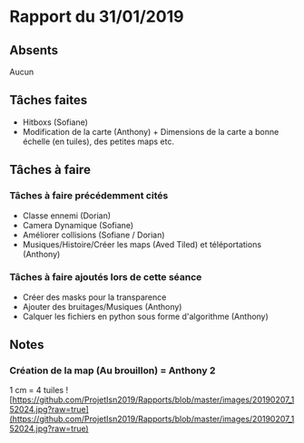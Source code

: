 # Rapport du 31/01/2019
## Absents
Aucun
## Tâches faites
- Hitboxs (Sofiane)
- Modification de la carte (Anthony) + Dimensions de la carte a bonne échelle (en tuiles), des petites maps etc.
## Tâches à faire
### Tâches à faire précédemment cités
- Classe ennemi (Dorian)
- Camera Dynamique (Sofiane)
- Améliorer collisions (Sofiane / Dorian)
- Musiques/Histoire/Créer les maps (Aved Tiled) et téléportations (Anthony)
### Tâches à faire ajoutés lors de cette séance
- Créer des masks pour la transparence
- Ajouter des bruitages/Musiques (Anthony)
- Calquer les fichiers en python sous forme d'algorithme (Anthony)
## Notes
### Création de la map (Au brouillon) = Anthony 2
1 cm = 4 tuiles
![https://github.com/ProjetIsn2019/Rapports/blob/master/images/20190207_152024.jpg?raw=true](https://github.com/ProjetIsn2019/Rapports/blob/master/images/20190207_152024.jpg?raw=true)
